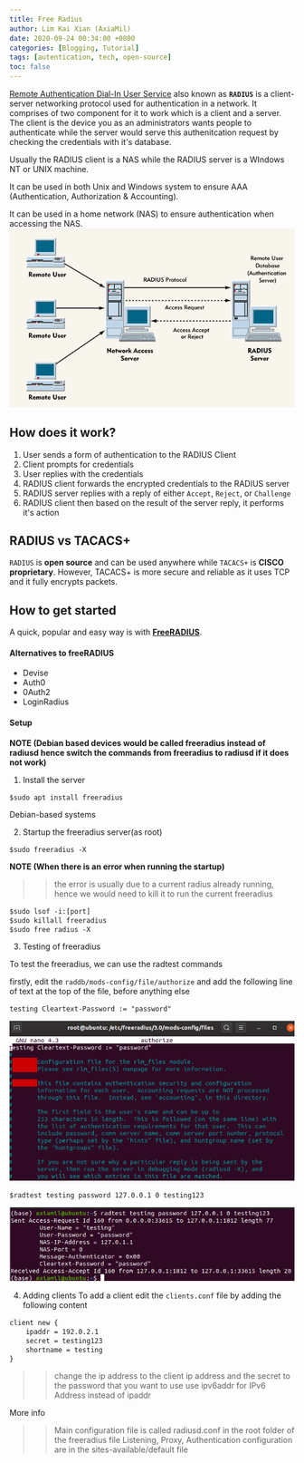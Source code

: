 ```yaml
---
title: Free Radius 
author: Lim Kai Xian (AxiaMil)
date: 2020-09-24 00:34:00 +0800
categories: [Blogging, Tutorial]
tags: [autentication, tech, open-source]
toc: false
---
```



[Remote Authentication Dial-In User Service](https://en.wikipedia.org/wiki/RADIUS) also known as **`RADIUS`** is a client-server networking protocol 
used for authentication in a network. It comprises of two component for it to work which is a client and a server. The client is the device you as an
administrators wants people to authenticate while the server would serve this authenitcation request by checking the credentials with it's database.

Usually the RADIUS client is a NAS while the RADIUS server is a WIndows NT or UNIX machine.

It can be used in both Unix and Windows system to ensure AAA (Authentication, Authorization & Accounting).

It can be used in a home network (NAS) to ensure authentication when accessing the NAS.
![upload-image](/assets/img/sample/free-radius/RADIUS-Server.gif)

## How does it work?
1. User sends a form of authentication to the RADIUS Client
2. Client prompts for credentials 
3. User replies with the credentials
4. RADIUS client forwards the encrypted credentials to the RADIUS server
5. RADIUS server replies with a reply of either `Accept`, `Reject`, or `Challenge`
6. RADIUS client then based on the result of the server reply, it performs it's action

## RADIUS vs TACACS+

`RADIUS` is **open source** and can be used anywhere while `TACACS+` is **CISCO proprietary**.
However, TACACS+ is more secure and reliable as it uses TCP and it fully encrypts packets.

## How to get started

A quick, popular and easy way is with [**FreeRADIUS**](https://freeradius.org/).

#### Alternatives to freeRADIUS
- Devise
- Auth0
- 0Auth2
- LoginRadius

#### Setup
**NOTE (Debian based devices would be called freeradius instead of radiusd hence switch the commands from freeradius to radiusd if it does not work)**

1. Install the server
```
$sudo apt install freeradius
```

Debian-based systems

2. Startup the freeradius server(as root)
```
$sudo freeradius -X 
```

**NOTE (When there is an error when running the startup)**
>> the error is usually due to a current radius already running, hence we would need to kill it to run the current freeradius 
```
$sudo lsof -i:[port]
$sudo killall freeradius
$sudo free radius -X
```

3. Testing of freeradius

To test the freeradius, we can use the radtest commands

firstly, edit the `raddb/mods-config/file/authorize` and add the following line of text at the top of the file, before anything else
```
testing Cleartext-Password := "password"
```

![upload-image](/assets/img/sample/free-radius/added-testing-code.png)
```
$radtest testing password 127.0.0.1 0 testing123
```
![upload-image](/assets/img/sample/free-radius/radtest-testing-successful.png)


4. Adding clients
To add a client edit the `clients.conf` file by adding the following content
```
client new {
	ipaddr = 192.0.2.1
	secret = testing123
	shortname = testing
}
```
>> change the ip address to the client ip address and the secret to the password that you want to use
>> use ipv6addr for IPv6 Address instead of ipaddr
>> 

More info 
>> Main configuration file is called radiusd.conf in the root folder of the freeradius file 
>> Listening, Proxy, Authentication configuration are in the sites-available/default file